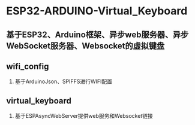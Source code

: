 # ESP32-ARDUINO-Virtual_Keyboard
## 基于ESP32、Arduino框架、异步web服务器、异步WebSocket服务器、Websocket的虚拟键盘
## wifi_config
1. 基于ArduinoJson、SPIFFS进行WIFI配置
## virtual_keyboard
1. 基于ESPAsyncWebServer提供web服务和Websocket链接